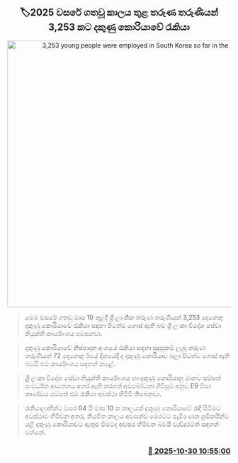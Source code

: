<p align='center'><b><h2 align='center' title='3,253 young people were employed in South Korea so far in the 2025'>🏷2025 වසරේ ගතවූ කාලය තුළ තරුණ තරුණියන් 3,253 කට දකුණු කොරියාවේ රැකියා</h2></b></p>
<p align='center'><img src='https://helakuru.sgp1.cdn.digitaloceanspaces.com/esana/images/lib/korean-flag.jpg' width='600' alt='3,253 young people were employed in South Korea so far in the 2025'></p>

> මෙම වසරේ ගතවූ මාස 10 තුළදී ශ්‍රී ලාංකික තරුණ තරුණියන් 3,253 දෙනෙකු දකුණු කොරියාවේ රැකියා සඳහා පිටත්ව ගොස් ඇති බව ශ්‍රී ලංකා විදේශ සේවා නියුක්ති කාර්යාංශය පවසනවා.

> දකුණු කොරියාවේ නිෂ්පාදන අංශයේ රැකියා සඳහා සුදුසුකම් ලැබූ තරුණ තරුණියන් 72 දෙනෙකු ඊයේ දිනයේදී ද දකුණු කොරියාව බලා පිටත්ව ගොස් ඇති බවයි එම කාර්යාංශය සඳහන් කළේ.

> ශ්‍රී ලංකා විදේශ සේවා නියුක්ති කාර්යාංශය හා දකුණු කොරියානු මානව සම්පත් සංවර්ධන ආයතනය අතර ඇති කරගත් අවබෝධතා ගිවිසුම අනුව E9 වීසා කාණ්ඩය යටතේ එම රැකියා අවස්ථා හිමිවී තිබෙනවා.

> රැකියාලාභීන්ට වසර 04 යි මාස 10 ක කාලයක් දකුණු කොරියාවේ රැඳී සිටීමට අවස්ථාව හිමිවන අතර, නියමිත කාලය අවසන්ව මෙරටට පැමිණෙන ශ්‍රමිකයින්ට යළි දකුණු කොරියාවට ඇතුළු වීමටද අවසර හිමිවන බවයි වැඩිදුරටත් සඳහන් වන්නේ.



<h3 align='right'><a href='https://www.helakuru.lk/esana/p/114931/'>📅 2025-10-30 10:55:00</a></h3>
